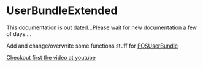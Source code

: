 # UserBundleExtended

This documentation is out dated...Please wait for new documentation a few of days....

Add and change/overwrite some functions stuff for  [FOSUserBundle](https://github.com/FriendsOfSymfony/FOSUserBundle)

[Checkout first the video at youtube](https://www.youtube.com/watch?v=Ogyof5WTp3c&feature=youtu.be) 
